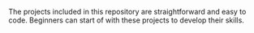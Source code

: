 The projects included in this repository are straightforward and easy to code. Beginners can start of with these projects to develop their skills.
